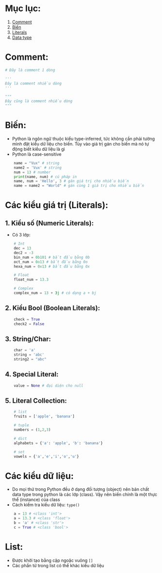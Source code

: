 # Mục lục:
1. [Comment](#comment)
1. [Biến](#biến)
1. [Literals](#các-kiểu-giá-trị-literals)
1. [Data type](#các-kiểu-dữ-liệu)

# **Comment:**
```py
# Đây là comment 1 dòng

'''
Đây là comment nhiều dòng
'''

"""
Đây cũng là comment nhiều dòng
"""
```

# **Biến:**
- Python là ngôn ngữ thuộc kiểu type-inferred, tức không cần phải tường minh đặt kiểu dữ liệu cho biến. Tùy vào giá trị gán cho biến mà nó tự động biết kiểu dữ liệu là gì
- Python là case-sensitive
```py
    name = "Vux" # string
    name2 = 'Vux' # string
    num = 13 # number
    print(name, num) # cú pháp in
    name, num = 'Hello', 3 # gán giá trị cho nhiều biến
    name = name2 = "World" # gán cùng 1 giá trị cho nhiều biến
```

# Các kiểu giá trị (Literals):
## 1. Kiểu số (Numeric Literals):
- Có 3 lớp:
```py
    # Int
    dec = 13
    dec2 = -3
    bin_num = 0b101 # bắt đầu bằng 0b
    oct_num = 0o13 # bắt đầu bằng 0o
    hexa_num = 0x13 # bắt đầu bằng 0x

    # Float
    float_num = 13.3

    # Complex
    complex_num = 13 + 3j # có dạng a + bj

```
## 2. Kiểu Bool (Boolean Literals):
```py
    check = True
    check2 = False
```

## 3. String/Char:
```py
    char = 'a'
    string = 'abc'
    string2 = "abc"
```

## 4. Special Literal:
```py
    value = None # đại diện cho null
```

## 5. Literal Collection:
```py
    # list
    fruits = ['apple', 'banana']

    # tuple
    numbers = (1,2,3)

    # dict
    alphabets = {'a': 'apple', 'b': 'banana'}

    # set
    vowels = {'a','e','i','o','u'}
```

# Các kiểu dữ liệu:
- Do mọi thứ trong Python đều ở dạng đối tượng (object) nên bản chất data type trong python là các lớp (class). Vậy nên biến chính là một thực thể (instance) của class
- Cách kiểm tra kiểu dữ liệu: `type()`
```py
    a = 13 # <class 'int'>
    a = 13.3 # <class 'float'>
    b = 'a' # <class 'str'>
    c = True # <class 'bool'>
```

# List:
- Được khởi tạo bằng cặp ngoặc vuông `[]`
- Các phần tử trong list có thể khác kiểu dữ liệu